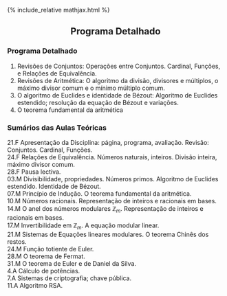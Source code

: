 {% include_relative mathjax.html %}

<h2 align="center"> Programa Detalhado </h2>  


### Programa Detalhado

1. Revisões de Conjuntos: Operações entre Conjuntos. Cardinal, Funções, e Relações de Equivalência.  
2. Revisões de Aritmética: O algoritmo da divisão, divisores e múltiplos, o máximo divisor comum e o mínimo múltiplo comum.
3. O algoritmo de Euclides e identidade de Bézout: Algoritmo de Euclides estendido; resolução da equação de Bézout e variações.
4. O teorema fundamental da aritmética 

### Sumários das Aulas Teóricas

21.F Apresentação da Disciplina: página, programa, avaliação. Revisão: Conjuntos. Cardinal, Funções.<br>
24.F Relações de Equivalência. Números naturais, inteiros. Divisão inteira, máximo divisor comum.<br>
28.F Pausa lectiva.<br>
03.M Divisibilidade, propriedades. Números primos. Algoritmo de Euclides estendido. Identidade de Bézout.<br>
07.M Princípio de Indução. O teorema fundamental da aritmética.<br>
10.M Números racionais. Representação de inteiros e racionais em bases.<br>
14.M O anel dos números modulares $\mathbb{Z}_{m}$. Representação de inteiros e racionais em bases.<br>
17.M Invertibilidade em $\mathbb{Z}_{m}$. A equação modular linear.<br>
21.M Sistemas de Equações lineares modulares. O teorema Chinês dos restos.<br>
24.M Função totiente de Euler.<br>
28.M O teorema de Fermat.<br>
31.M O teorema de Euler e de Daniel da Silva.<br>
4.A Cálculo de potências.<br>
7.A Sistemas de criptografia; chave pública.<br>
11.A Algoritmo RSA.<br>
